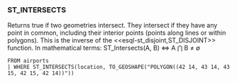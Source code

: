 <!--
This is generated by ESQL's AbstractFunctionTestCase. Do no edit it. See ../README.md for how to regenerate it.
-->

### ST_INTERSECTS
Returns true if two geometries intersect.
They intersect if they have any point in common, including their interior points
(points along lines or within polygons).
This is the inverse of the <<esql-st_disjoint,ST_DISJOINT>> function.
In mathematical terms: ST_Intersects(A, B) ⇔ A ⋂ B ≠ ∅

```
FROM airports
| WHERE ST_INTERSECTS(location, TO_GEOSHAPE("POLYGON((42 14, 43 14, 43 15, 42 15, 42 14))"))
```
